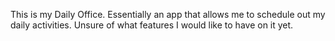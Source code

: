 This is my Daily Office. Essentially an app that allows me to schedule out my daily activities. Unsure of what features I would like to have on it yet.